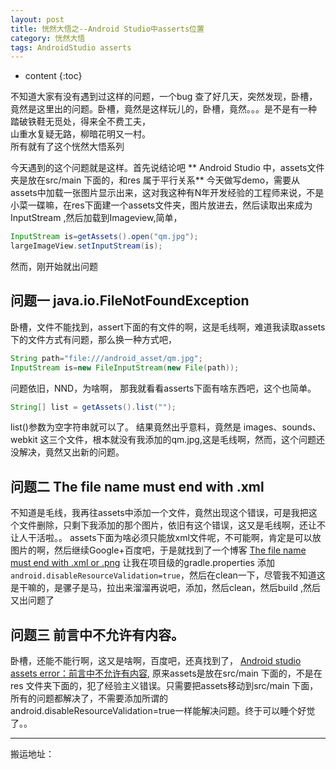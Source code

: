 ```yaml
---
layout: post
title: 恍然大悟之--Android Studio中asserts位置
category: 恍然大悟
tags: AndroidStudio asserts
---
```

* content
{:toc}

不知道大家有没有遇到过这样的问题，一个bug 查了好几天，突然发现，卧槽，竟然是这里出的问题。卧槽，竟然是这样玩儿的，卧槽，竟然。。。是不是有一种   
踏破铁鞋无觅处，得来全不费工夫，  
山重水复疑无路，柳暗花明又一村。  
所有就有了这个恍然大悟系列

今天遇到的这个问题就是这样。首先说结论吧
** Android Studio 中，assets文件夹是放在src/main 下面的，和res 属于平行关系**
今天做写demo，需要从assets中加载一张图片显示出来，这对我这种有N年开发经验的工程师来说，不是小菜一碟嘛，在res下面建一个assets文件夹，图片放进去，然后读取出来成为InputStream ,然后加载到Imageview,简单，
```Java
InputStream is=getAssets().open("qm.jpg");
largeImageView.setInputStream(is);
```

然而，刚开始就出问题
## 问题一 java.io.FileNotFoundException
卧槽，文件不能找到，assert下面的有文件的啊，这是毛线啊，难道我读取assets下的文件方式有问题，那么换一种方式吧，
```Java
String path="file:///android_asset/qm.jpg";
InputStream is=new FileInputStream(new File(path));
```
问题依旧，NND，为啥啊，
那我就看看asserts下面有啥东西吧，这个也简单。
```Java
String[] list = getAssets().list("");
```
list()参数为空字符串就可以了。
结果竟然出乎意料，竟然是 images、sounds、webkit 这三个文件，根本就没有我添加的qm.jpg,这是毛线啊，然而，这个问题还没解决，竟然又出新的问题。
## 问题二 The file name must end with .xml
不知道是毛线，我再往assets中添加一个文件，竟然出现这个错误，可是我把这个文件删除，只剩下我添加的那个图片，依旧有这个错误，这又是毛线啊，还让不让人干活啦。。
assets下面为啥必须只能放xml文件呢，不可能啊，肯定是可以放图片的啊，然后继续Google+百度吧，于是就找到了一个博客  [The file name must end with .xml or .png](https://blog.csdn.net/zhangnianxiang/article/details/76906567)
让我在项目级的gradle.properties 添加 `android.disableResourceValidation=true`，然后在clean一下，尽管我不知道这是干嘛的，是骡子是马，拉出来溜溜再说吧，添加，然后clean，然后build ,然后又出问题了

## 问题三 前言中不允许有内容。  
卧槽，还能不能行啊，这又是啥啊，百度吧，还真找到了， [Android studio assets error：前言中不允许有内容](https://blog.csdn.net/alice_1_1/article/details/70050794), 原来assets是放在src/main 下面的，不是在res 文件夹下面的，犯了经验主义错误。只需要把assets移动到src/main 下面，所有的问题都解决了，不需要添加所谓的 android.disableResourceValidation=true一样能解决问题。终于可以睡个好觉了。。

---
搬运地址：
